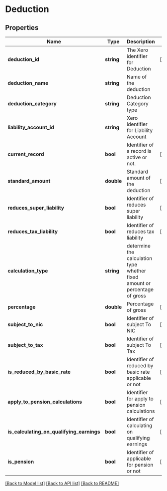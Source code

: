 # Deduction

## Properties
Name | Type | Description | Notes
------------ | ------------- | ------------- | -------------
**deduction_id** | **string** | The Xero identifier for Deduction | [optional] 
**deduction_name** | **string** | Name of the deduction | 
**deduction_category** | **string** | Deduction Category type | 
**liability_account_id** | **string** | Xero identifier for Liability Account | 
**current_record** | **bool** | Identifier of a record is active or not. | [optional] 
**standard_amount** | **double** | Standard amount of the deduction | [optional] 
**reduces_super_liability** | **bool** | Identifier of reduces super liability | [optional] 
**reduces_tax_liability** | **bool** | Identifier of reduces tax liability | [optional] 
**calculation_type** | **string** | determine the calculation type whether fixed amount or percentage of gross | 
**percentage** | **double** | Percentage of gross | [optional] 
**subject_to_nic** | **bool** | Identifier of subject To NIC | [optional] 
**subject_to_tax** | **bool** | Identifier of subject To Tax | [optional] 
**is_reduced_by_basic_rate** | **bool** | Identifier of reduced by basic rate applicable or not | [optional] 
**apply_to_pension_calculations** | **bool** | Identifier for apply to pension calculations | [optional] 
**is_calculating_on_qualifying_earnings** | **bool** | Identifier of calculating on qualifying earnings | [optional] 
**is_pension** | **bool** | Identifier of applicable for pension or not | [optional] 

[[Back to Model list]](../README.md#documentation-for-models) [[Back to API list]](../README.md#documentation-for-api-endpoints) [[Back to README]](../README.md)



